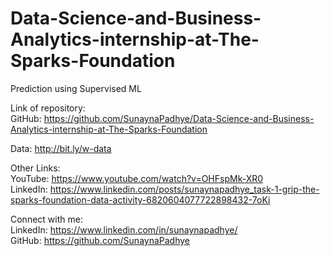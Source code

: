 # Data-Science-and-Business-Analytics-internship-at-The-Sparks-Foundation
Prediction using Supervised ML

Link of repository:  
GitHub: https://github.com/SunaynaPadhye/Data-Science-and-Business-Analytics-internship-at-The-Sparks-Foundation 

Data: http://bit.ly/w-data

Other Links:  
YouTube: https://www.youtube.com/watch?v=OHFspMk-XR0  
LinkedIn: https://www.linkedin.com/posts/sunaynapadhye_task-1-grip-the-sparks-foundation-data-activity-6820604077722898432-7oKi

Connect with me:  
LinkedIn: https://www.linkedin.com/in/sunaynapadhye/  
GitHub: https://github.com/SunaynaPadhye
